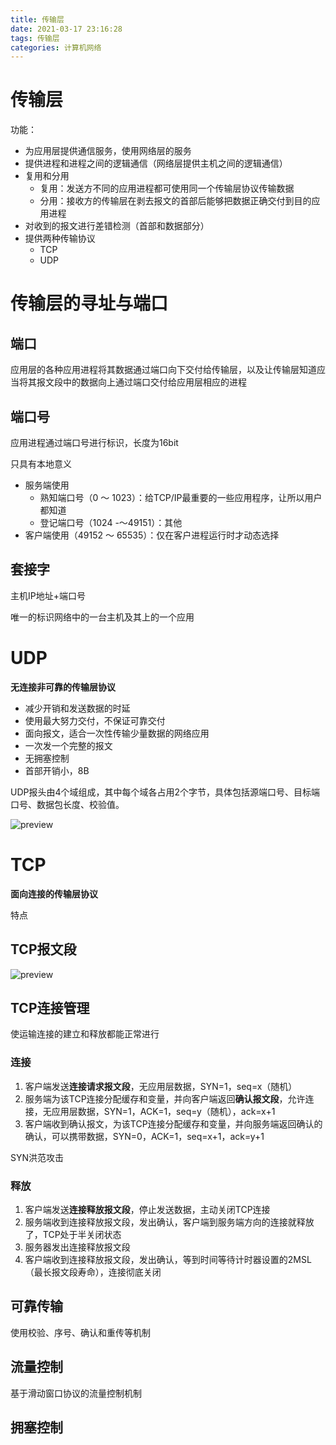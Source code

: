 ```yaml
---
title: 传输层
date: 2021-03-17 23:16:28
tags: 传输层
categories: 计算机网络
---
```


# 传输层

功能：

- 为应用层提供通信服务，使用网络层的服务
- 提供进程和进程之间的逻辑通信（网络层提供主机之间的逻辑通信）
- 复用和分用
  - 复用：发送方不同的应用进程都可使用同一个传输层协议传输数据
  - 分用：接收方的传输层在剥去报文的首部后能够把数据正确交付到目的应用进程
- 对收到的报文进行差错检测（首部和数据部分）
- 提供两种传输协议
  - TCP
  - UDP

# 传输层的寻址与端口

## 端口

应用层的各种应用进程将其数据通过端口向下交付给传输层，以及让传输层知道应当将其报文段中的数据向上通过端口交付给应用层相应的进程

## 端口号

应用进程通过端口号进行标识，长度为16bit

只具有本地意义

- 服务端使用
  - 熟知端口号（0 ～ 1023）：给TCP/IP最重要的一些应用程序，让所以用户都知道
  - 登记端口号（1024 -～49151）：其他
- 客户端使用（49152 ～ 65535）：仅在客户进程运行时才动态选择

## 套接字

主机IP地址+端口号

唯一的标识网络中的一台主机及其上的一个应用

# UDP

**无连接非可靠的传输层协议**

- 减少开销和发送数据的时延
- 使用最大努力交付，不保证可靠交付
- 面向报文，适合一次性传输少量数据的网络应用
- 一次发一个完整的报文
- 无拥塞控制
- 首部开销小，8B

UDP报头由4个域组成，其中每个域各占用2个字节，具体包括源端口号、目标端口号、数据包长度、校验值。

![preview](https://tva1.sinaimg.cn/large/008eGmZEgy1gon9q4ezmzj30f805pq3u.jpg)

# TCP

**面向连接的传输层协议**

特点

## TCP报文段

![preview](https://tva1.sinaimg.cn/large/008eGmZEgy1gona2wypgtj30dw095jrv.jpg)

## TCP连接管理

使运输连接的建立和释放都能正常进行

### 连接

1. 客户端发送**连接请求报文段**，无应用层数据，SYN=1，seq=x（随机）
2. 服务端为该TCP连接分配缓存和变量，并向客户端返回**确认报文段**，允许连接，无应用层数据，SYN=1，ACK=1，seq=y（随机），ack=x+1
3. 客户端收到确认报文，为该TCP连接分配缓存和变量，并向服务端返回确认的确认，可以携带数据，SYN=0，ACK=1，seq=x+1，ack=y+1

SYN洪范攻击

### 释放

1. 客户端发送**连接释放报文段**，停止发送数据，主动关闭TCP连接
2. 服务端收到连接释放报文段，发出确认，客户端到服务端方向的连接就释放了，TCP处于半关闭状态
3. 服务器发出连接释放报文段
4. 客户端收到连接释放报文段，发出确认，等到时间等待计时器设置的2MSL（最长报文段寿命），连接彻底关闭

## 可靠传输

使用校验、序号、确认和重传等机制

## 流量控制

基于滑动窗口协议的流量控制机制

## 拥塞控制